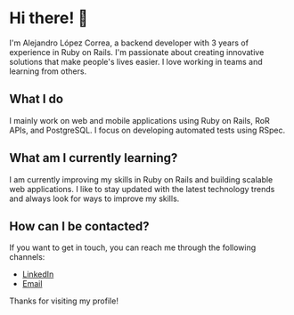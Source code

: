 # Hi there! 👋

I'm Alejandro López Correa, a backend developer with 3 years of experience in Ruby on Rails. I'm passionate about creating innovative solutions that make people's lives easier. I love working in teams and learning from others.

## What I do

I mainly work on web and mobile applications using Ruby on Rails, RoR APIs, and PostgreSQL. I focus on developing automated tests using RSpec.

## What am I currently learning?

I am currently improving my skills in Ruby on Rails and building scalable web applications. I like to stay updated with the latest technology trends and always look for ways to improve my skills.

## How can I be contacted?

If you want to get in touch, you can reach me through the following channels:

* [LinkedIn](https://www.linkedin.com/in/allopezcorrea/)
* [Email](mailto:allopezcorrea@gmail.com)

Thanks for visiting my profile!
